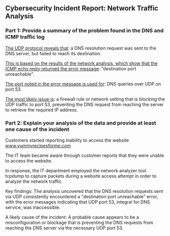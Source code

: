 ## Cybersecurity Incident Report: Network Traffic Analysis

### Part 1: Provide a summary of the problem found in the DNS and ICMP traffic log

<ins>The UDP protocol reveals that</ins>: a DNS resolution request was sent to the DNS server, but failed to reach its destination. 

<ins>This is based on the results of the network analysis, which show that the ICMP echo reply returned the error message</ins>: “destination port unreachable”. 

<ins>The port noted in the error message is used for</ins>: DNS queries over UDP on port 53. 

<ins>The most likely issue is</ins>: a firewall rule or network setting that is blocking the UDP traffic to port 53, preventing the DNS request from reaching the server to retrieve the required IP address.


### Part 2: Explain your analysis of the data and provide at least one cause of the incident

Customers started reporting inability to access the website www.yummyrecipesforme.com

The IT team became aware through customer reports that they were unable to access the website.

In response, the IT department employed the network analyzer tool tcpdump to capture packets during a website access attempt in order to analyze the network traffic.

Key findings: The analysis uncovered that the DNS resolution requests sent via UDP consistently encountered a "destination port unreachable" error, with the error messages indicating that UDP port 53, integral for DNS service, was inaccessible.

A likely cause of the incident: A probable cause appears to be a misconfiguration or blockage that is preventing the DNS requests from reaching the DNS server via the necessary UDP port 53.

